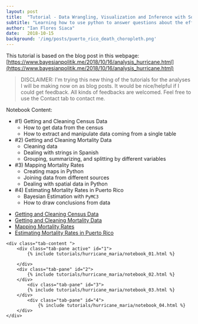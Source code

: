 ```yaml
---
layout: post
title:  "Tutorial - Data Wrangling, Visualization and Inference with Social Data"
subtitle: "Learning how to use python to answer questions about the effect of Hurricane Maria in Puerto Rico"
author: "Ian Flores Siaca"
date:   2018-10-15
background: '/img/posts/puerto_rico_death_choropleth.png'
---
```


This tutorial is based on the blog post in this webpage: [https://www.bayesianpolitik.me/2018/10/16/analysis_hurricane.html](https://www.bayesianpolitik.me/2018/10/16/analysis_hurricane.html)

> DISCLAIMER: I'm trying this new thing of the tutorials for the analyses I will be making now on as blog posts. It would be nice/helpful if I could get feedback. All kinds of feedbacks are welcomed. Feel free to use the Contact tab to contact me. 

Notebook Content: 

* #1) Getting and Cleaning Census Data
	* How to get data from the census
	* How to extract and manipulate data coming from a single table
* #2) Getting and Cleaning Mortality Data
	* Cleaning data
	* Dealing with strings in Spanish
	* Grouping, summarizing, and splitting by different variables
* #3) Mapping Mortality Rates
	* Creating maps in Python
	* Joining data from different sources
	* Dealing with spatial data in Python
* #4) Estimating Mortality Rates in Puerto Rico
	* Bayesian Estimation with `PyMC3`
	* How to draw conclusions from data
	
<link href="https://stackpath.bootstrapcdn.com/bootstrap/4.1.3/css/bootstrap.min.css" rel="stylesheet" integrity="sha384-MCw98/SFnGE8fJT3GXwEOngsV7Zt27NXFoaoApmYm81iuXoPkFOJwJ8ERdknLPMO" crossorigin="anonymous">

<div class="container">
	<ul class="nav nav-tabs">
	<li class="nav-item">
          	<a class="nav-link active" href="#1" data-toggle="tab">Getting and Cleaning Census Data</a></li>
	<li>
		<a class="nav-link" href="#2" data-toggle="tab">Getting and Cleaning Mortality Data</a></li>
	<li>
		<a class="nav-link" href="#3" data-toggle="tab">Mapping Mortality Rates</a></li>
	<li>
		<a class="nav-link" href="#4" data-toggle="tab">Estimating Mortality Rates in Puerto Rico</a></li>
	</ul>

	<div class="tab-content ">
		<div class="tab-pane active" id="1">
			{% include tutorials/hurricane_maria/notebook_01.html %}

		</div>
		<div class="tab-pane" id="2">
			{% include tutorials/hurricane_maria/notebook_02.html %}
		</div>
        	<div class="tab-pane" id="3">
			{% include tutorials/hurricane_maria/notebook_03.html %}		
		</div>
	        <div class="tab-pane" id="4">
        		{% include tutorials/hurricane_maria/notebook_04.html %}
		</div>
	</div>
</div>
